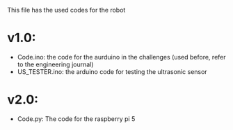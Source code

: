 This file has the used codes for the robot
# v1.0:
- Code.ino: the code for the aurduino in the challenges (used before, refer to the engineering journal)
- US_TESTER.ino: the arduino code for testing the ultrasonic sensor
# v2.0:
- Code.py: The code for the raspberry pi 5